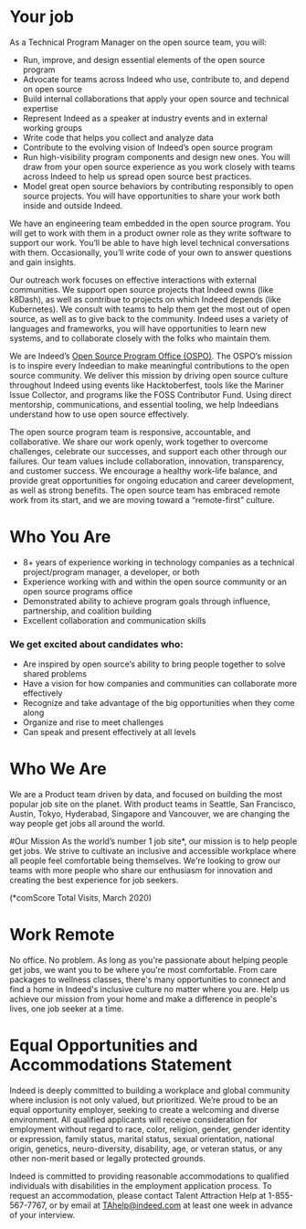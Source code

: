 # Your job
As a Technical Program Manager on the open source team, you will:

* Run, improve, and design essential elements of the open source program
* Advocate for teams across Indeed who use, contribute to, and depend on open source
* Build internal collaborations that apply your open source and technical expertise
* Represent Indeed as a speaker at industry events and in external working groups
* Write code that helps you collect and analyze data 
* Contribute to the evolving vision of Indeed’s open source program
* Run high-visibility program components and design new ones. You will draw from your open source experience as you work closely with teams across Indeed to help us spread open source best practices.
* Model great open source behaviors by contributing responsibly to open source projects. You will have opportunities to share your work both inside and outside Indeed.

We have an engineering team embedded in the open source program. You will get to work with them in a product owner role as they write software to support our work. You’ll be able to have high level technical conversations with them. Occasionally, you’ll write code of your own to answer questions and gain insights.

Our outreach work focuses on effective interactions with external communities. We support open source projects that Indeed owns (like k8Dash), as well as contribue to projects on which Indeed depends (like Kubernetes). We consult with teams to help them get the most out of open source, as well as to give back to the community. Indeed uses a variety of languages and frameworks, you will have opportunities to learn new systems, and to collaborate closely with the folks who maintain them. 

We are Indeed’s [Open Source Program Office (OSPO)](https://opensource.indeedeng.io/). The OSPO’s mission is to inspire every Indeedian to make meaningful contributions to the open source community. We deliver this mission by driving open source culture throughout Indeed using events like Hacktoberfest, tools like the Mariner Issue Collector, and programs like the FOSS Contributor Fund. Using direct mentorship, communications, and essential tooling, we help Indeedians understand how to use open source effectively.

The open source program team is responsive, accountable, and collaborative. We share our work openly, work together to overcome challenges, celebrate our successes, and support each other through our failures. Our team values include collaboration, innovation, transparency, and customer success. We encourage a healthy work-life balance, and provide great opportunities for ongoing education and career development, as well as strong benefits. The open source team has embraced remote work from its start, and we are moving toward a “remote-first” culture. 

# Who You Are
* 8+ years of experience working in technology companies as a technical project/program manager, a developer, or both
* Experience working with and within the open source community or an open source programs office 
* Demonstrated ability to achieve program goals through influence, partnership, and coalition building
* Excellent collaboration and communication skills

### We get excited about candidates who:
* Are inspired by open source‘s ability to bring people together to solve shared problems
* Have a vision for how companies and communities can collaborate more effectively
* Recognize and take advantage of the big opportunities when they come along  
* Organize and rise to meet challenges
* Can speak and present effectively at all levels

# Who We Are
We are a Product team driven by data, and focused on building the most popular job site on the planet. With product teams in Seattle, San Francisco, Austin, Tokyo, Hyderabad, Singapore and Vancouver, we are changing the way people get jobs all around the world.

#Our Mission
As the world’s number 1 job site*, our mission is to help people get jobs. We strive to cultivate an inclusive and accessible workplace where all people feel comfortable being themselves. We're looking to grow our teams with more people who share our enthusiasm for innovation and creating the best experience for job seekers.

(*comScore Total Visits, March 2020)

# Work Remote
No office. No problem. As long as you're passionate about helping people get jobs, we want you to be where you're most comfortable. From care packages to wellness classes, there's many opportunities to connect and find a home in Indeed's inclusive culture no matter where you are. Help us achieve our mission from your home and make a difference in people's lives, one job seeker at a time.

# Equal Opportunities and Accommodations Statement
Indeed is deeply committed to building a workplace and global community where inclusion is not only valued, but prioritized. We’re proud to be an equal opportunity employer, seeking to create a welcoming and diverse environment. All qualified applicants will receive consideration for employment without regard to race, color, religion, gender, gender identity or expression, family status, marital status, sexual orientation, national origin, genetics, neuro-diversity, disability, age, or veteran status, or any other non-merit based or legally protected grounds.

Indeed is committed to providing reasonable accommodations to qualified individuals with disabilities in the employment application process. To request an accommodation, please contact Talent Attraction Help at 1-855-567-7767, or by email at TAhelp@indeed.com at least one week in advance of your interview.
